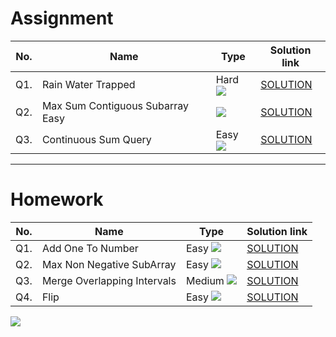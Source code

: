 # Assignment


| No. | Name                             | Type                                                   | Solution link                                                                     |
|-----|----------------------------------|--------------------------------------------------------|-----------------------------------------------------------------------------------|
| Q1. | Rain Water Trapped               | Hard [![](https://img.shields.io/badge/-HARD-red)]()   | [SOLUTION](src/main/java/com/scaler/dsa/assignment/RainWaterTrapped.java)         |
| Q2. | Max Sum Contiguous Subarray Easy | [![](https://img.shields.io/badge/-EASY-green)]()      | [SOLUTION](src/main/java/com/scaler/dsa/assignment/MaxSumContiguousSubarray.java) |
| Q3. | Continuous Sum Query             | Easy [![](https://img.shields.io/badge/-EASY-green)]() | [SOLUTION](src/main/java/com/scaler/dsa/assignment/ContinuousSumQuery.java)       |

*** 

# Homework



| No. | Name                        | Type                                                        | Solution link                                                                    |
|-----|-----------------------------|-------------------------------------------------------------|----------------------------------------------------------------------------------|
| Q1. | Add One To Number           | Easy [![](https://img.shields.io/badge/-EASY-green)]()      | [SOLUTION](src/main/java/com/scaler/dsa/homework/AddOneToNumber.java)            |
| Q2. | Max Non Negative SubArray   | Easy [![](https://img.shields.io/badge/-EASY-green)]()      | [SOLUTION](src/main/java/com/scaler/dsa/homework/MaxNonNegativeSubArray.java)    |
| Q3. | Merge Overlapping Intervals | Medium [![](https://img.shields.io/badge/-MEDIUM-yellow)]() | [SOLUTION](src/main/java/com/scaler/dsa/homework/MergeOverlappingIntervals.java) |
| Q4. | Flip                        | Easy [![](https://img.shields.io/badge/-EASY-green)]()      | [SOLUTION](src/main/java/com/scaler/dsa/homework/Flip.java)                      |


[![](https://img.shields.io/badge/github-blue?style=for-the-badge)](https://github.com/pashmash372)


[//]: # (https://img.shields.io/badge/-EASY-green)

[//]: # ()

[//]: # ()

[//]: # (https://img.shields.io/badge/-MEDIUM-yellow)

[//]: # ()

[//]: # ()

[//]: # (https://img.shields.io/badge/-HARD-red)